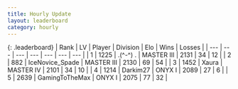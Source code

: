 ```yaml
---
title: Hourly Update
layout: leaderboard
category: hourly
---
```


{: .leaderboard}
| Rank | LV | Player | Division | Elo | Wins | Losses |
| --- | --- | --- | --- | --- | --- | --- |
| <span data-change="0">1</span> | 1225 | <span title="ID: 455724">.(^-^) .</span> | MASTER III | <span data-change="0">2131</span> | <span data-change="0">34</span> | <span data-change="0">12</span> |
| <span data-change="0">2</span> | 882 | <span title="ID: 597289">IceNovice_Spade</span> | MASTER III | <span data-change="0">2130</span> | <span data-change="0">69</span> | <span data-change="0">54</span> |
| <span data-change="0">3</span> | 1452 | <span title="ID: 200908">Xaura</span> | MASTER IV | <span data-change="0">2101</span> | <span data-change="0">34</span> | <span data-change="0">10</span> |
| <span data-change="0">4</span> | 1214 | <span title="ID: 694036">Darkim27</span> | ONYX I | <span data-change="0">2089</span> | <span data-change="0">27</span> | <span data-change="0">6</span> |
| <span data-change="2">5</span> | 2639 | <span title="ID: 93452">GamingToTheMax</span> | ONYX I | <span data-change="21">2075</span> | <span data-change="4">77</span> | <span data-change="1">32</span> |